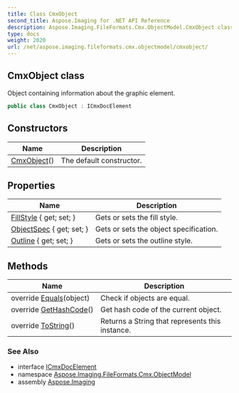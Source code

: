 ```yaml
---
title: Class CmxObject
second_title: Aspose.Imaging for .NET API Reference
description: Aspose.Imaging.FileFormats.Cmx.ObjectModel.CmxObject class. Object containing information about the graphic element
type: docs
weight: 2020
url: /net/aspose.imaging.fileformats.cmx.objectmodel/cmxobject/
---
```

## CmxObject class

Object containing information about the graphic element.

```csharp
public class CmxObject : ICmxDocElement
```

## Constructors

| Name | Description |
| --- | --- |
| [CmxObject](cmxobject/)() | The default constructor. |

## Properties

| Name | Description |
| --- | --- |
| [FillStyle](../../aspose.imaging.fileformats.cmx.objectmodel/cmxobject/fillstyle/) { get; set; } | Gets or sets the fill style. |
| [ObjectSpec](../../aspose.imaging.fileformats.cmx.objectmodel/cmxobject/objectspec/) { get; set; } | Gets or sets the object specification. |
| [Outline](../../aspose.imaging.fileformats.cmx.objectmodel/cmxobject/outline/) { get; set; } | Gets or sets the outline style. |

## Methods

| Name | Description |
| --- | --- |
| override [Equals](../../aspose.imaging.fileformats.cmx.objectmodel/cmxobject/equals/)(object) | Check if objects are equal. |
| override [GetHashCode](../../aspose.imaging.fileformats.cmx.objectmodel/cmxobject/gethashcode/)() | Get hash code of the current object. |
| override [ToString](../../aspose.imaging.fileformats.cmx.objectmodel/cmxobject/tostring/)() | Returns a String that represents this instance. |

### See Also

* interface [ICmxDocElement](../icmxdocelement/)
* namespace [Aspose.Imaging.FileFormats.Cmx.ObjectModel](../../aspose.imaging.fileformats.cmx.objectmodel/)
* assembly [Aspose.Imaging](../../)


